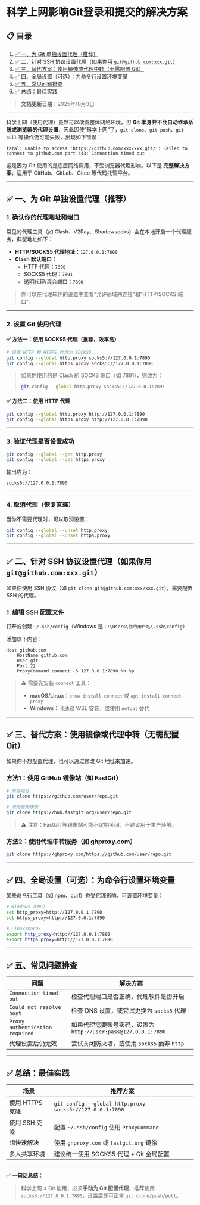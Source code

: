 # 科学上网影响Git登录和提交的解决方案
## 📋 目录

1. [✅ 一、为 Git 单独设置代理（推荐）](#-一为-git-单独设置代理推荐)
2. [✅ 二、针对 SSH 协议设置代理（如果你用 `git@github.com:xxx.git`）](#-二针对-ssh-协议设置代理如果你用-gitgithubcomxxxgit)
3. [✅ 三、替代方案：使用镜像或代理中转（无需配置 Git）](#-三替代方案使用镜像或代理中转无需配置-git)
4. [✅ 四、全局设置（可选）：为命令行设置环境变量](#-四全局设置可选为命令行设置环境变量)
5. [✅ 五、常见问题排查](#-五常见问题排查)
6. [✅ 总结：最佳实践](#-总结最佳实践)

> **文档更新日期**：2025年10月3日

---

科学上网（使用代理）虽然可以改善整体网络环境，但 **Git 本身并不会自动继承系统或浏览器的代理设置**，因此即使“科学上网”了，`git clone`、`git push`、`git pull` 等操作仍可能失败，出现如下错误：

```
fatal: unable to access 'https://github.com/xxx/xxx.git/': Failed to connect to github.com port 443: Connection timed out
```

这是因为 Git 使用的是底层网络调用，不受浏览器代理影响。以下是 **完整解决方案**，适用于 GitHub、GitLab、Gitee 等代码托管平台。

---

## ✅ 一、为 Git 单独设置代理（推荐）

### 1. 确认你的代理地址和端口

常见的代理工具（如 Clash、V2Ray、Shadowsocks）会在本地开启一个代理服务，典型地址如下：

- **HTTP/SOCKS5 代理地址**：`127.0.0.1:7890`
- **Clash 默认端口**：
  - HTTP 代理：`7890`
  - SOCKS5 代理：`7891`
  - 透明代理/混合端口：`7890`

> 你可以在代理软件的设置中查看“允许局域网连接”和“HTTP/SOCKS 端口”。

---

### 2. 设置 Git 使用代理

#### ✅ 方法一：使用 SOCKS5 代理（推荐，效率高）

```bash
# 设置 HTTP 和 HTTPS 代理为 SOCKS5
git config --global http.proxy socks5://127.0.0.1:7890
git config --global https.proxy socks5://127.0.0.1:7890
```

> 如果你使用的是 Clash 的 SOCKS 端口（如 7891），则改为：
> ```bash
> git config --global http.proxy socks5://127.0.0.1:7891
> ```

#### ✅ 方法二：使用 HTTP 代理

```bash
git config --global http.proxy http://127.0.0.1:7890
git config --global https.proxy http://127.0.0.1:7890
```

---

### 3. 验证代理是否设置成功

```bash
git config --global --get http.proxy
git config --global --get https.proxy
```

输出应为：
```
socks5://127.0.0.1:7890
```

---

### 4. 取消代理（恢复直连）

当你不需要代理时，可以取消设置：

```bash
git config --global --unset http.proxy
git config --global --unset https.proxy
```

---

## ✅ 二、针对 SSH 协议设置代理（如果你用 `git@github.com:xxx.git`）

如果你使用 SSH 协议（如 `git clone git@github.com:xxx/xxx.git`），需要配置 SSH 的代理。

### 1. 编辑 SSH 配置文件

打开或创建 `~/.ssh/config`（Windows 是 `C:\Users\你的用户名\.ssh\config`）

添加以下内容：

```config
Host github.com
    HostName github.com
    User git
    Port 22
    ProxyCommand connect -S 127.0.0.1:7890 %h %p
```

> ⚠️ 需要先安装 `connect` 工具：
> - **macOS/Linux**：`brew install connect` 或 `apt install connect-proxy`
> - **Windows**：可通过 WSL 安装，或使用 `netcat` 替代

---

## ✅ 三、替代方案：使用镜像或代理中转（无需配置 Git）

如果你不想配置代理，也可以通过修改 Git 地址来加速。

### 方法1：使用 GitHub 镜像站（如 FastGit）

```bash
# 原始地址
git clone https://github.com/user/repo.git

# 改为使用镜像
git clone https://hub.fastgit.org/user/repo.git
```

> ⚠️ 注意：FastGit 等镜像站可能不定期关闭，不建议用于生产环境。

### 方法2：使用代理中转服务（如 ghproxy.com）

```bash
git clone https://ghproxy.com/https://github.com/user/repo.git
```

---

## ✅ 四、全局设置（可选）：为命令行设置环境变量

某些命令行工具（如 npm、curl）也受代理影响，可设置环境变量：

```bash
# Windows（CMD）
set http_proxy=http://127.0.0.1:7890
set https_proxy=http://127.0.0.1:7890

# Linux/macOS
export http_proxy=http://127.0.0.1:7890
export https_proxy=http://127.0.0.1:7890
```

---

## ✅ 五、常见问题排查

| 问题 | 解决方案 |
|------|----------|
| `Connection timed out` | 检查代理端口是否正确，代理软件是否开启 |
| `Could not resolve host` | 检查 DNS 设置，或尝试更换为 `socks5` 代理 |
| `Proxy authentication required` | 如果代理需要账号密码，设置为 `http://user:pass@127.0.0.1:7890` |
| 代理设置后仍无效 | 尝试关闭防火墙，或使用 `socks5` 而非 `http` |

---

## ✅ 总结：最佳实践

| 场景 | 推荐方案 |
|------|----------|
| 使用 HTTPS 克隆 | `git config --global http.proxy socks5://127.0.0.1:7890` |
| 使用 SSH 克隆 | 配置 `~/.ssh/config` 使用 `ProxyCommand` |
| 想快速解决 | 使用 `ghproxy.com` 或 `fastgit.org` 镜像 |
| 多人共享环境 | 建议统一使用 SOCKS5 代理 + Git 全局配置 |

---

✅ **一句话总结**：  
> 科学上网 ≠ Git 能用，必须**手动为 Git 配置代理**，推荐使用 `socks5://127.0.0.1:7890`，设置后即可正常 `git clone/push/pull`。
